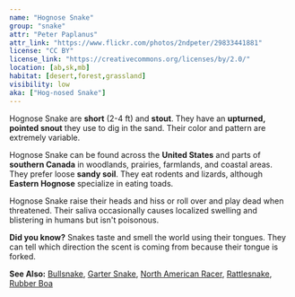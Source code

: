 ```yaml
---
name: "Hognose Snake"
group: "snake"
attr: "Peter Paplanus"
attr_link: "https://www.flickr.com/photos/2ndpeter/29833441881"
license: "CC BY"
license_link: "https://creativecommons.org/licenses/by/2.0/"
location: [ab,sk,mb]
habitat: [desert,forest,grassland]
visibility: low
aka: ["Hog-nosed Snake"]
---
```

Hognose Snake are **short** (2-4 ft) and **stout**. They have an **upturned, pointed snout** they use to dig in the sand. Their color and pattern are extremely variable.

Hognose Snake can be found across the **United States** and parts of **southern Canada** in woodlands, prairies, farmlands, and coastal areas. They prefer loose **sandy soil**. They eat rodents and lizards, although **Eastern Hognose** specialize in eating toads.

Hognose Snake raise their heads and hiss or roll over and play dead when threatened. Their saliva occasionally causes localized swelling and blistering in humans but isn't poisonous.

**Did you know?** Snakes taste and smell the world using their tongues. They can tell which direction the scent is coming from because their tongue is forked.

<!-- generated, do not edit -->
**See Also:**
[Bullsnake](/herps/bullsnake/),
[Garter Snake](/herps/gartsnake/),
[North American Racer](/herps/naracer/),
[Rattlesnake](/herps/ratlsnak/),
[Rubber Boa](/herps/rubboa/)
